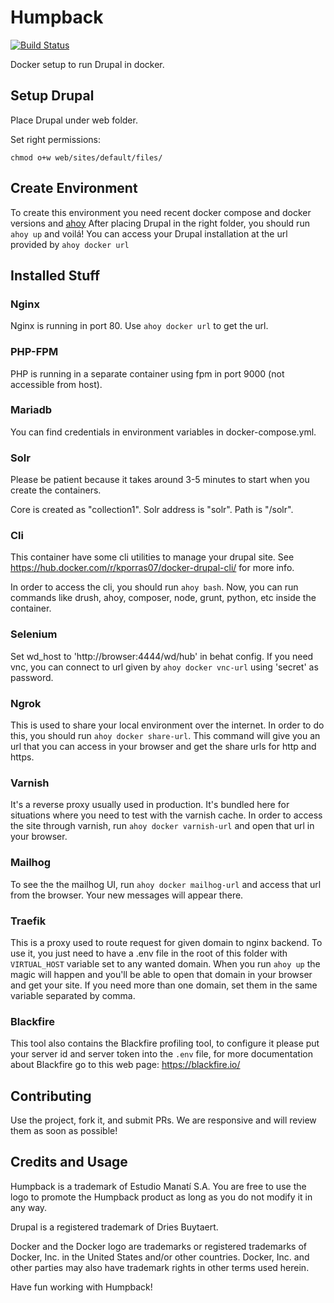 # Humpback

[![Build Status](https://travis-ci.org/humpbackdev/humpback.svg?branch=master)](https://travis-ci.org/humpbackdev/humpback)

Docker setup to run Drupal in docker.

## Setup Drupal

Place Drupal under web folder.

Set right permissions:

```
chmod o+w web/sites/default/files/
```

## Create Environment

To create this environment you need recent docker compose and docker versions and [ahoy](https://github.com/ahoy-cli/ahoy)
After placing Drupal in the right folder, you should run `ahoy up` and voilá! You can access your Drupal installation at the url provided by `ahoy docker url`

## Installed Stuff

### Nginx

Nginx is running in port 80. Use `ahoy docker url` to get the url.

### PHP-FPM

PHP is running in a separate container using fpm in port 9000 (not accessible from host).

### Mariadb

You can find credentials in environment variables in docker-compose.yml.

### Solr

Please be patient because it takes around 3-5 minutes to start when you create the containers.

Core is created as "collection1". Solr address is "solr". Path is "/solr".

### Cli

This container have some cli utilities to manage your drupal site. See https://hub.docker.com/r/kporras07/docker-drupal-cli/ for more info.

In order to access the cli, you should run `ahoy bash`. Now, you can run commands like drush, ahoy, composer, node, grunt, python, etc inside the container.

### Selenium

Set wd_host to 'http://browser:4444/wd/hub' in behat config. If you need vnc, you can connect to url given by `ahoy docker vnc-url` using 'secret' as password.

### Ngrok

This is used to share your local environment over the internet. In order to do this, you should run `ahoy docker share-url`. This command will give you an url that you can access in your browser and get the share urls for http and https.

### Varnish

It's a reverse proxy usually used in production. It's bundled here for situations where you need to test with the varnish cache. In order to access the site through varnish, run `ahoy docker varnish-url` and open that url in your browser.

### Mailhog

To see the the mailhog UI, run `ahoy docker mailhog-url` and access that url from the browser. Your new messages will appear there.

### Traefik

This is a proxy used to route request for given domain to nginx backend. To use it, you just need to have a .env file in the root of this folder with `VIRTUAL_HOST` variable set to any wanted domain. When you run `ahoy up` the magic will happen and you'll be able to open that domain in your browser and get your site. If you need more than one domain, set them in the same variable separated by comma.

### Blackfire

This tool also contains the Blackfire profiling tool, to configure it please put your server id and server token into the `.env` file, for more documentation about Blackfire go to this web page: https://blackfire.io/

## Contributing

Use the project, fork it, and submit PRs. We are responsive and will review them as soon as possible!

## Credits and Usage

Humpback is a trademark of Estudio Manatí S.A. You are free to use the logo to promote the Humpback product as long as you do not modify it in any way.

Drupal is a registered trademark of Dries Buytaert.

Docker and the Docker logo are trademarks or registered trademarks of Docker, Inc. in the United States and/or other countries. Docker, Inc. and other parties may also have trademark rights in other terms used herein.


Have fun working with Humpback!
